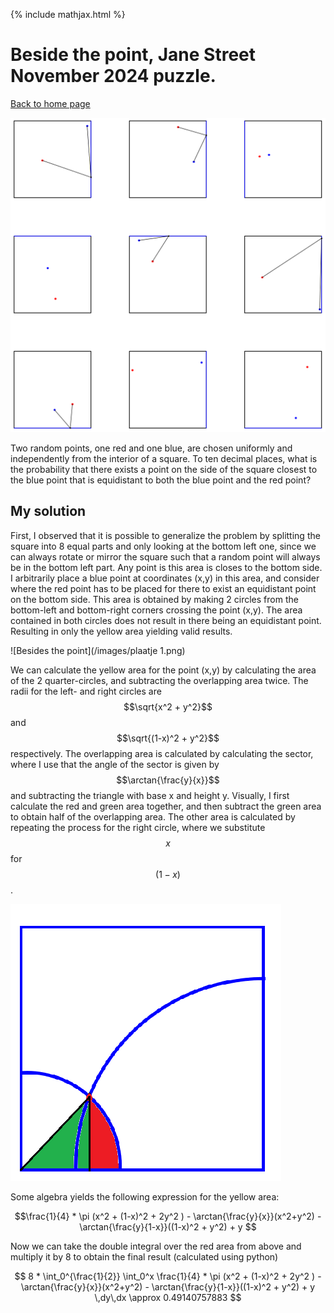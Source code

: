 {% include mathjax.html %}
# Beside the point, Jane Street November 2024 puzzle.
[Back to home page](README.md)


![Besides the point](/images/november-2024.png)

Two random points, one red and one blue, are chosen uniformly and independently from the interior of a square. To ten decimal places, what is the probability that there exists a point on the side of the square closest to the blue point that is equidistant to both the blue point and the red point?

## My solution

First, I observed that it is possible to generalize the problem by splitting the square into 8 equal parts and only looking at the bottom left one, since we can always rotate or mirror the square such that a random point will always be in the bottom left part. Any point is this area is closes to the bottom side. I arbitrarily place a blue point at coordinates (x,y) in this area, and consider where the red point has to be placed for there to exist an equidistant point on the bottom side. This area is obtained by making 2 circles from the bottom-left and bottom-right corners crossing the point (x,y). The area contained in both circles does not result in there being an equidistant point. Resulting in only the yellow area yielding valid results. 

![Besides the point](/images/plaatje 1.png)

We can calculate the yellow area for the point (x,y) by calculating the area of the 2 quarter-circles, and subtracting the overlapping area twice. The radii for the left- and right circles are $$\sqrt{x^2 + y^2}$$ and $$\sqrt{(1-x)^2 + y^2}$$ respectively. The overlapping area is calculated by calculating the sector, where I use that the angle of the sector is given by $$\arctan{\frac{y}{x}}$$ and subtracting the triangle with base x and height y. Visually, I first calculate the red and green area together, and then subtract the green area to obtain half of the overlapping area. The other area is calculated by repeating the process for the right circle, where we substitute $$x$$ for $$(1-x)$$.


![Besides the point](/images/plaatje2.png)


Some algebra yields the following expression for the yellow area:

$$\frac{1}{4} * \pi (x^2 + (1-x)^2 + 2y^2 ) - \arctan{\frac{y}{x}}(x^2+y^2) - \arctan{\frac{y}{1-x}}((1-x)^2 + y^2) + y $$

Now we can take the double integral over the red area from above and multiply it by 8 to obtain the final result (calculated using python)

$$ 8 * \int_0^{\frac{1}{2}} \int_0^x \frac{1}{4} * \pi (x^2 + (1-x)^2 + 2y^2 ) - \arctan{\frac{y}{x}}(x^2+y^2) - \arctan{\frac{y}{1-x}}((1-x)^2 + y^2) + y \,dy\,dx \approx 0.49140757883 $$


